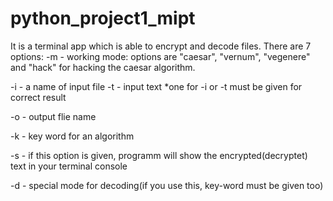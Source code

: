 # python_project1_mipt

It is a terminal app which is able to encrypt and decode files. There are 7 options:
-m - working mode: options are "caesar", "vernum", "vegenere" and "hack" for hacking the caesar algorithm.

-i - a name of input file
-t - input text
*one for -i or -t must be given for correct result

-o - output flie name

-k - key word for an algorithm

-s - if this option is given, programm will show the encrypted(decryptet) text in your terminal console

-d - special mode for decoding(if you use this, key-word must be given too)
